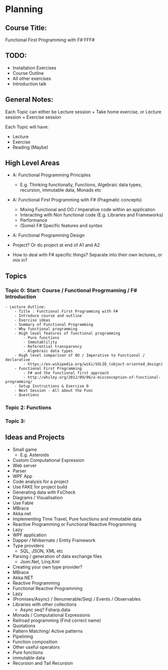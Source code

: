 # Planning 

## Course Title: 
Functional First Programming with F#
FFF#

## TODO: 
- Installation Exercises
- Course Outline
- All other exercises
- Introduction talk

## General Notes: 
Each Topic can either be Lecture session + Take home exercise, or Lecture session + Exercise session

Each Topic will have: 
- Lecture
- Exercise 
- Reading (Maybe)

## High Level Areas
- A: Functional Programming Principles
    - E.g. Thinking functionally, Functions, Algebraic data types, recursion, immutable data, Monads etc
- A: Functional First Programming with F# (Pragmatic concepts)
    - Mixing Functional and OO / Imperative code within an application
    - Interacting with Non functional code (E.g. Libraries and Frameworks)
    - Performance
    - (Some) F# Specific features and syntax

- A: Functional Programming Design
- Project? Or do project at end of A1 and A2

- How to deal with F# specific things? Separate into their own lectures, or mix in? 

## Topics

### Topic 0: Start: Course / Functional Progrmaming / F# Introduction
    - Lecture Outline:
        - Title : Functional First Programming with F#
        - Introduce course and outline
        - Exercise ideas
        - Summary of Functional Programming
        - Why functional programming
        - High level features of functional programming
            - Pure functions
            - Immutablility 
            - Referential transparency
            - Algebraic data types
        - High level comparison of OO / Imperative to Functional / declarative 
            - https://en.wikipedia.org/wiki/SOLID_(object-oriented_design)
        - Functional First Programming
            - F# and the functional first approach
            - http://whiley.org/2012/09/06/a-misconception-of-functional-programming/
        - Setup Instructions & Exercise 0
        - Next Session - All about the Func
        - Questions

### Topic 2: Functions

### Topic 3: 
## Ideas and Projects
- Small game
    - E.g. Asteroids
- Custom Computational Expression
- Web server
- Parser
- WPF App
- Code analysis for a project
- Use FAKE for project build
- Generating data with FsCheck
- Diagrams / Visualisation
- Use Fable
- MBrace
- Akka.net
- Implementing Time Travel, Pure functions and immutable data
- Reactive Programming or Functional Reactive Programming
- Lazy
- WPF application
- Dapper / Nhibernate / Entity Framework
- Type providers  
  - SQL, JSON, XML etc
- Parsing / generation of data exchange files
  - Json.Net, Linq.Xml
- Creating your own type provider?
- MBrace
- Akka.NET
- Reactive Programming
- Functional Reactive Programming 
- Lazy
- (Promises/Async) / (Ienumerable/Seq) / Events / Observables
- Libraries with other collections
  - Async seq? Fsharp.data
- Monads / Computational Expressions
- Railroad programming (Find correct name)
- Quotations
- Pattern Matching/ Active patterns
- Pipelining
- Function composition
- Other useful operators
- Pure functions
- immutable data
- Recursion and Tail Recursion



